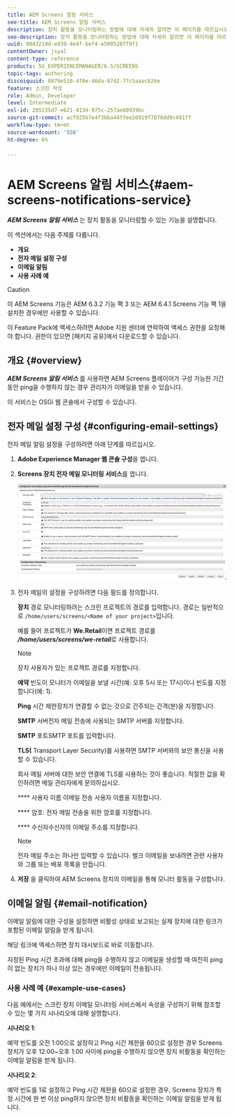 ```yaml
---
title: AEM Screens 알림 서비스
seo-title: AEM Screens 알림 서비스
description: 장치 활동을 모니터링하는 방법에 대해 자세히 알려면 이 페이지를 따르십시오.
seo-description: 장치 활동을 모니터링하는 방법에 대해 자세히 알려면 이 페이지를 따르십시오.
uuid: 9843219d-ed39-4e4f-bef4-e500528ff9f1
contentOwner: jsyal
content-type: reference
products: SG_EXPERIENCEMANAGER/6.5/SCREENS
topic-tags: authoring
discoiquuid: 8879e510-4f0e-46da-87d2-77c5aaacb26e
feature: 스크린 작성
role: Admin, Developer
level: Intermediate
exl-id: 205235d7-e621-4134-975c-257ae60939bc
source-git-commit: acf925b7e4f3bba44ffee26919f7078dd9c491ff
workflow-type: tm+mt
source-wordcount: '558'
ht-degree: 6%

---
```


# AEM Screens 알림 서비스{#aem-screens-notifications-service}

<!--removed from metadata: admitteddomains: @adobe.com;@caesars.com-->

***AEM Screens 알림 서비스*** 는 장치 활동을 모니터링할 수 있는 기능을 설명합니다.

이 섹션에서는 다음 주제를 다룹니다.

* **개요**
* **전자 메일 설정 구성**
* **이메일 알림**
* **사용 사례 예**

>[!CAUTION]
>
>이 AEM Screens 기능은 AEM 6.3.2 기능 팩 3 또는 AEM 6.4.1 Screens 기능 팩 1을 설치한 경우에만 사용할 수 있습니다.
>
>이 Feature Pack에 액세스하려면 Adobe 지원 센터에 연락하여 액세스 권한을 요청해야 합니다. 권한이 있으면 [패키지 공유]에서 다운로드할 수 있습니다.

## 개요 {#overview}

***AEM Screens 알림 서비스*** 를 사용하면 AEM Screens 플레이어가 구성 가능한 기간 동안 ping을 수행하지 않는 경우 관리자가 이메일을 받을 수 있습니다.

이 서비스는 OSGi 웹 콘솔에서 구성할 수 있습니다.

## 전자 메일 설정 구성 {#configuring-email-settings}

전자 메일 알림 설정을 구성하려면 아래 단계를 따르십시오.

1. **Adobe Experience Manager 웹 콘솔 구성**&#x200B;을 엽니다.
1. **Screens 장치 전자 메일 모니터링 서비스**&#x200B;를 엽니다.

   ![screen_shot_2018-04-26at44602pm](assets/screen_shot_2018-04-26at44602pm.png)

1. 전자 메일의 설정을 구성하려면 다음 필드를 정의합니다.

   **장치** 경로 모니터링하려는 스크린 프로젝트의 경로를 입력합니다. 경로는 일반적으로 `/home/users/screens/<Name of your project>`입니다.

   예를 들어 프로젝트가 **We.Retail**&#x200B;이면 프로젝트 경로를 ***/home/users/screens/we-retail***&#x200B;로 사용합니다.

   >[!NOTE]
   >
   >장치 사용자가 있는 프로젝트 경로를 지정합니다.

   **예약** 빈도이 모니터가 이메일을 보낼 시간(예: 오후 5시 또는 17시)이나 빈도를 지정합니다(예: 1).

   **Ping** 시간 제한장치가 연결할 수 없는 것으로 간주되는 간격(분)을 지정합니다.

   **SMTP** 서버전자 메일 전송에 사용되는 SMTP 서버를 지정합니다.

   **SMTP** 포트SMTP 포트를 입력합니다.

   **TLS(** Transport Layer Security)를 사용하면 SMTP 서버와의 보안 통신을 사용할 수 있습니다.

   회사 메일 서버에 대한 보안 연결에 TLS를 사용하는 것이 좋습니다. 적절한 값을 확인하려면 메일 관리자에게 문의하십시오.

   **** 사용자 이름 이메일 전송 사용자 이름을 지정합니다.

   **** 암호: 전자 메일 전송을 위한 암호를 지정합니다.

   **** 수신자수신자의 이메일 주소를 지정합니다.

   >[!NOTE]
   >
   >전자 메일 주소는 하나만 입력할 수 있습니다. 벌크 이메일을 보내려면 관련 사용자와 그룹 또는 배포 목록을 만듭니다.

1. **저장** 을 클릭하여 AEM Screens 장치의 이메일을 통해 모니터 활동을 구성합니다.

## 이메일 알림 {#email-notification}

이메일 알림에 대한 구성을 설정하면 비활성 상태로 보고되는 실제 장치에 대한 링크가 포함된 이메일 알림을 받게 됩니다.

해당 링크에 액세스하면 장치 대시보드로 바로 이동합니다.

지정된 Ping 시간 초과에 대해 ping을 수행하지 않고 이메일을 생성할 때 여전히 ping이 없는 장치가 하나 이상 있는 경우에만 이메일이 전송됩니다.

### 사용 사례 예 {#example-use-cases}

다음 예에서는 스크린 장치 이메일 모니터링 서비스에서 속성을 구성하기 위해 참조할 수 있는 몇 가지 시나리오에 대해 설명합니다.

**시나리오 1**:

예약 빈도를 오전 1:00으로 설정하고 Ping 시간 제한을 60으로 설정한 경우 Screens 장치가 오후 12:00~오후 1:00 사이에 ping을 수행하지 않으면 장치 비활동을 확인하는 이메일 알림을 받게 됩니다.

**시나리오 2**:

예약 빈도를 1로 설정하고 Ping 시간 제한을 60으로 설정한 경우, Screens 장치가 특정 시간에 한 번 이상 ping하지 않으면 장치 비활동을 확인하는 이메일 알림을 받게 됩니다.
